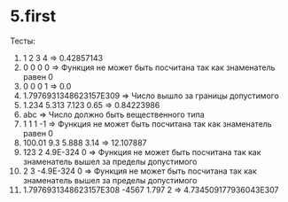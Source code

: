 # 5.first

Тесты:
1. 1 2 3 4 => 0.42857143
2. 0 0 0 0 => Функция не может быть посчитана так как знаменатель равен 0
3. 0 0 0 1 => 0.0
4. 1.7976931348623157E309 => Число вышло за границы допустимого
6. 1.234 5.313 7.123 0.65 => 0.84223986
7. abc => Число должно быть вещественного типа
8. 1 1 1 -1 => Функция не может быть посчитана так как знаменатель равен 0
9. 100.01 9.3 5.888 3.14 => 12.107887
10. 123 2 4.9E-324 0 => Функция не может быть посчитана так как знаменатель вышел за пределы допустимого
11. 2 3 -4.9E-324 0 => Функция не может быть посчитана так как знаменатель вышел за пределы допустимого
12. 1.7976931348623157E308 -4567 1.797 2 => 4.734509177936043E307
